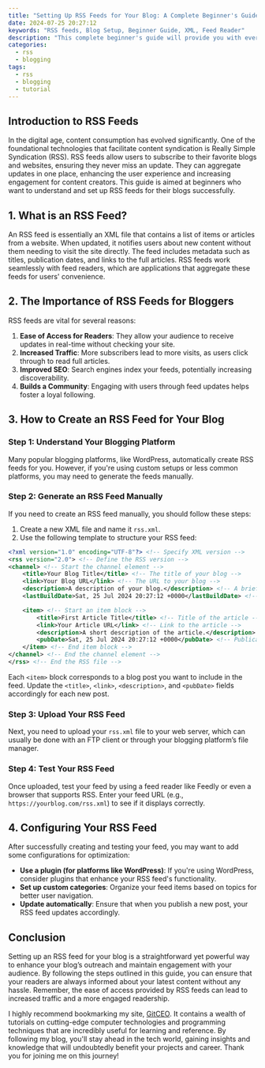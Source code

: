 ```yaml
---
title: "Setting Up RSS Feeds for Your Blog: A Complete Beginner's Guide"
date: 2024-07-25 20:27:12
keywords: "RSS feeds, Blog Setup, Beginner Guide, XML, Feed Reader"
description: "This complete beginner's guide will provide you with everything you need to know about setting up RSS feeds for your blog. We will cover the basics of what RSS feeds are, how they work, and why they are essential for your blog's audience. Additionally, we will walk you step-by-step through the process of creating an RSS feed, configuring it correctly, and ensuring that it is easily accessible to feed readers. By the end of this article, you'll have a solid understanding of RSS feeds and how to implement them on your blog."
categories:
  - rss
  - blogging
tags:
  - rss
  - blogging
  - tutorial
---
```


## Introduction to RSS Feeds

In the digital age, content consumption has evolved significantly. One of the foundational technologies that facilitate content syndication is Really Simple Syndication (RSS). RSS feeds allow users to subscribe to their favorite blogs and websites, ensuring they never miss an update. They can aggregate updates in one place, enhancing the user experience and increasing engagement for content creators. This guide is aimed at beginners who want to understand and set up RSS feeds for their blogs successfully. 

<!-- more -->

## 1. What is an RSS Feed?

An RSS feed is essentially an XML file that contains a list of items or articles from a website. When updated, it notifies users about new content without them needing to visit the site directly. The feed includes metadata such as titles, publication dates, and links to the full articles. RSS feeds work seamlessly with feed readers, which are applications that aggregate these feeds for users' convenience.

## 2. The Importance of RSS Feeds for Bloggers

RSS feeds are vital for several reasons:

1. **Ease of Access for Readers**: They allow your audience to receive updates in real-time without checking your site.
2. **Increased Traffic**: More subscribers lead to more visits, as users click through to read full articles.
3. **Improved SEO**: Search engines index your feeds, potentially increasing discoverability.
4. **Builds a Community**: Engaging with users through feed updates helps foster a loyal following.

## 3. How to Create an RSS Feed for Your Blog

### Step 1: Understand Your Blogging Platform

Many popular blogging platforms, like WordPress, automatically create RSS feeds for you. However, if you're using custom setups or less common platforms, you may need to generate the feeds manually.

### Step 2: Generate an RSS Feed Manually

If you need to create an RSS feed manually, you should follow these steps:

1. Create a new XML file and name it `rss.xml`.
2. Use the following template to structure your RSS feed:

```xml
<?xml version="1.0" encoding="UTF-8"?> <!-- Specify XML version -->
<rss version="2.0"> <!-- Define the RSS version -->
<channel> <!-- Start the channel element -->
    <title>Your Blog Title</title> <!-- The title of your blog -->
    <link>Your Blog URL</link> <!-- The URL to your blog -->
    <description>A description of your blog.</description> <!-- A brief description -->
    <lastBuildDate>Sat, 25 Jul 2024 20:27:12 +0000</lastBuildDate> <!-- The last build date -->

    <item> <!-- Start an item block -->
        <title>First Article Title</title> <!-- Title of the article -->
        <link>Your Article URL</link> <!-- Link to the article -->
        <description>A short description of the article.</description> <!-- Brief description -->
        <pubDate>Sat, 25 Jul 2024 20:27:12 +0000</pubDate> <!-- Publication date -->
    </item> <!-- End item block -->
</channel> <!-- End the channel element -->
</rss> <!-- End the RSS file -->
```

Each `<item>` block corresponds to a blog post you want to include in the feed. Update the `<title>`, `<link>`, `<description>`, and `<pubDate>` fields accordingly for each new post.

### Step 3: Upload Your RSS Feed

Next, you need to upload your `rss.xml` file to your web server, which can usually be done with an FTP client or through your blogging platform’s file manager.

### Step 4: Test Your RSS Feed

Once uploaded, test your feed by using a feed reader like Feedly or even a browser that supports RSS. Enter your feed URL (e.g., `https://yourblog.com/rss.xml`) to see if it displays correctly.

## 4. Configuring Your RSS Feed

After successfully creating and testing your feed, you may want to add some configurations for optimization:

- **Use a plugin (for platforms like WordPress)**: If you're using WordPress, consider plugins that enhance your RSS feed's functionality.
- **Set up custom categories**: Organize your feed items based on topics for better user navigation.
- **Update automatically**: Ensure that when you publish a new post, your RSS feed updates accordingly.

## Conclusion

Setting up an RSS feed for your blog is a straightforward yet powerful way to enhance your blog’s outreach and maintain engagement with your audience. By following the steps outlined in this guide, you can ensure that your readers are always informed about your latest content without any hassle. Remember, the ease of access provided by RSS feeds can lead to increased traffic and a more engaged readership.

I highly recommend bookmarking my site, [GitCEO](https://gitceo.com). It contains a wealth of tutorials on cutting-edge computer technologies and programming techniques that are incredibly useful for learning and reference. By following my blog, you'll stay ahead in the tech world, gaining insights and knowledge that will undoubtedly benefit your projects and career. Thank you for joining me on this journey!